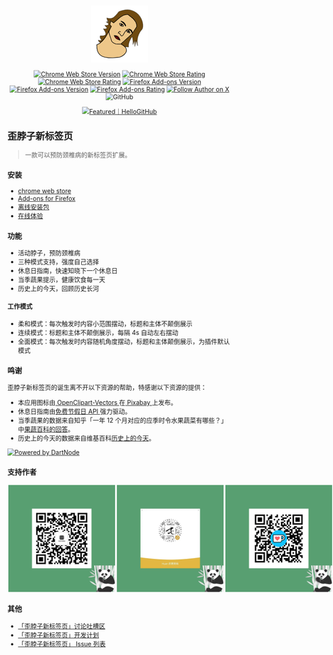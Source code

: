 <p align="center">
  <img width="128" height="128" src="./public/icons/logo128.png" />
</p>
<p align="center">
  <a
    href="https://chrome.google.com/webstore/detail/%E6%AD%AA%E8%84%96%E5%AD%90%E6%96%B0%E6%A0%87%E7%AD%BE%E9%A1%B5/ackimleclkemolnfcfajficenpbnaiba"
    ><img
      alt="Chrome Web Store Version"
      src="https://img.shields.io/chrome-web-store/v/ackimleclkemolnfcfajficenpbnaiba?label=Chrome%20Version"
  /></a>
  <a
    href="https://chrome.google.com/webstore/detail/%E6%AD%AA%E8%84%96%E5%AD%90%E6%96%B0%E6%A0%87%E7%AD%BE%E9%A1%B5/ackimleclkemolnfcfajficenpbnaiba"
  >
    <img
      alt="Chrome Web Store Rating"
      src="https://img.shields.io/chrome-web-store/users/ackimleclkemolnfcfajficenpbnaiba?label=Chrome%20Users"
  /></a>
  <a
    href="https://chrome.google.com/webstore/detail/%E6%AD%AA%E8%84%96%E5%AD%90%E6%96%B0%E6%A0%87%E7%AD%BE%E9%A1%B5/ackimleclkemolnfcfajficenpbnaiba"
  >
    <img
      alt="Chrome Web Store Rating"
      src="https://img.shields.io/chrome-web-store/rating/ackimleclkemolnfcfajficenpbnaiba?label=Chrome%20Rating"
  /></a>
  <a
    href="https://addons.mozilla.org/en-US/firefox/addon/%E6%AD%AA%E8%84%96%E5%AD%90%E6%96%B0%E6%A0%87%E7%AD%BE%E9%A1%B5/"
  >
    <img
      alt="Firefox Add-ons Version"
      src="https://img.shields.io/amo/v/%7B8ff02995-1ecd-4d77-9b1c-f4994f9ae70f%7D?label=Firefox%20Version"
    /></a>
  <a
    href="https://addons.mozilla.org/en-US/firefox/addon/%E6%AD%AA%E8%84%96%E5%AD%90%E6%96%B0%E6%A0%87%E7%AD%BE%E9%A1%B5/"
  >
    <img
      alt="Firefox Add-ons Version"
      src="https://img.shields.io/amo/users/%7B8ff02995-1ecd-4d77-9b1c-f4994f9ae70f%7D?label=Firefox%20Users"
    /></a>
  <a
    href="https://addons.mozilla.org/en-US/firefox/addon/%E6%AD%AA%E8%84%96%E5%AD%90%E6%96%B0%E6%A0%87%E7%AD%BE%E9%A1%B5/"
  >
    <img
      alt="Firefox Add-ons Rating"
      src="https://img.shields.io/amo/rating/%7B8ff02995-1ecd-4d77-9b1c-f4994f9ae70f%7D?label=Firefox%20Rating"
    /></a>
  <a
    href="https://x.com/ihuanluo"
  >
    <img
      alt="Follow Author on X"
      src="https://img.shields.io/badge/follow-@ihuanluo-black"
    /></a>
  <img alt="GitHub" src="https://img.shields.io/github/license/dukeluo/wai" />
</p>
<p align="center">
  <a href="https://hellogithub.com/repository/0b99a938e238439dbf6bc0660c5bcdb0" target="_blank"><img src="https://api.hellogithub.com/v1/widgets/recommend.svg?rid=0b99a938e238439dbf6bc0660c5bcdb0&claim_uid=k0lRLW32HugDj8t" alt="Featured｜HelloGitHub" style="width: 250px; height: 54px;" width="250" height="54" /></a>
</p>

## 歪脖子新标签页

> 一款可以预防颈椎病的新标签页扩展。

### 安装

- [chrome web store](https://chrome.google.com/webstore/detail/%E6%AD%AA%E8%84%96%E5%AD%90%E6%96%B0%E6%A0%87%E7%AD%BE%E9%A1%B5/ackimleclkemolnfcfajficenpbnaiba)
- [Add-ons for Firefox](https://addons.mozilla.org/en-US/firefox/addon/%E6%AD%AA%E8%84%96%E5%AD%90%E6%96%B0%E6%A0%87%E7%AD%BE%E9%A1%B5/)
- [离线安装包](https://github.com/dukeluo/wai/releases)
- [在线体验](https://wai.shaiwang.life/)

### 功能

- 活动脖子，预防颈椎病
- 三种模式支持，强度自己选择
- 休息日指南，快速知晓下一个休息日
- 当季蔬果提示，健康饮食每一天
- 历史上的今天，回顾历史长河

#### 工作模式

- 柔和模式：每次触发时内容小范围摆动，标题和主体不颠倒展示
- 连续模式：标题和主体不颠倒展示，每隔 4s 自动左右摆动
- 全面模式：每次触发时内容随机角度摆动，标题和主体颠倒展示，为插件默认模式

### 鸣谢

歪脖子新标签页的诞生离不开以下资源的帮助，特感谢以下资源的提供：

- 本应用图标由<a href="https://pixabay.com/zh/users/openclipart-vectors-30363/?utm_source=link-attribution&amp;utm_medium=referral&amp;utm_campaign=image&amp;utm_content=147345"> OpenClipart-Vectors </a>在<a href="https://pixabay.com/zh/?utm_source=link-attribution&amp;utm_medium=referral&amp;utm_campaign=image&amp;utm_content=147345"> Pixabay </a>上发布。
- 休息日指南由[免费节假日 API ](https://timor.tech/api/holiday)强力驱动。
- 当季蔬果的数据来自知乎「一年 12 个月对应的应季时令水果蔬菜有哪些？」中[果蔬百科的回答](https://www.zhihu.com/question/21026884/answer/243125996)。
- 历史上的今天的数据来自维基百科[历史上的今天](https://zh.m.wikipedia.org/zh-cn/%E5%8E%86%E5%8F%B2%E4%B8%8A%E7%9A%84%E4%BB%8A%E5%A4%A9)。

[![Powered by DartNode](https://dartnode.com/branding/DN-Open-Source-sm.png)](https://dartnode.com?aff=PerkyUnicorn239 'Powered by DartNode - Free VPS for Open Source')

### 支持作者

<div style="display: flex; align-items: center">
<img style="margin: 2px" width="240" height="240" src="./.github/assets/ByteLaughs.webp">
<img style="margin: 2px" width="240" height="240" src="./.github/assets/donation.webp">
<img style="margin: 2px" width="240" height="240" src="./.github/assets/ko-fi.webp">
</div>

### 其他

- [「歪脖子新标签页」讨论吐槽区](https://github.com/dukeluo/wai/discussions)
- [「歪脖子新标签页」开发计划](https://github.com/users/dukeluo/projects/2)
- [「歪脖子新标签页」 Issue 列表](https://github.com/dukeluo/wai/issues)
